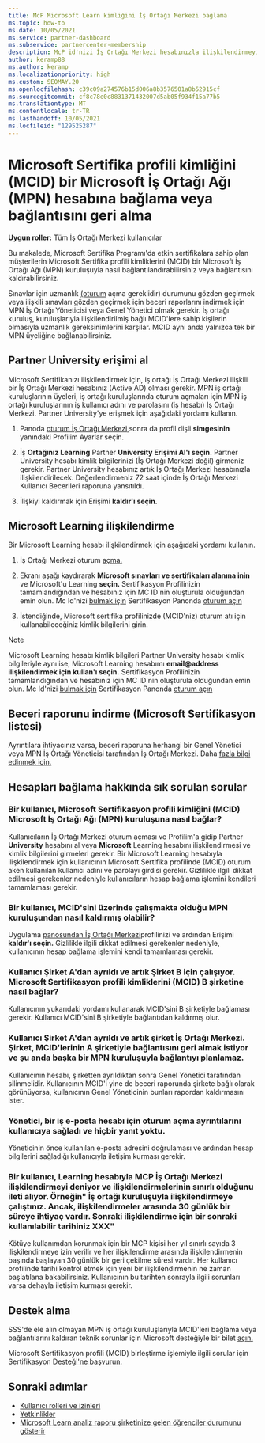 ```yaml
---
title: McP Microsoft Learn kimliğini İş Ortağı Merkezi bağlama
ms.topic: how-to
ms.date: 10/05/2021
ms.service: partner-dashboard
ms.subservice: partnercenter-membership
description: McP id'nizi İş Ortağı Merkezi hesabınızla ilişkilendirmeyi öğrenin. Böylece, şirket yetkinliğe yönelik olarak benimsilen eğitim ve öğrenme yollarını görebilir.
author: keramp88
ms.author: keramp
ms.localizationpriority: high
ms.custom: SEOMAY.20
ms.openlocfilehash: c39c09a274576b15d006a8b3576501a8b52915cf
ms.sourcegitcommit: cf8c78e0c8831371432007d5ab05f934f15a77b5
ms.translationtype: MT
ms.contentlocale: tr-TR
ms.lasthandoff: 10/05/2021
ms.locfileid: "129525287"
---
```

# <a name="link-or-unlink-a-microsoft-certification-profile-id-mcid-to-a-microsoft-partner-network-mpn-account"></a>Microsoft Sertifika profili kimliğini (MCID) bir Microsoft İş Ortağı Ağı (MPN) hesabına bağlama veya bağlantısını geri alma

**Uygun roller:** Tüm İş Ortağı Merkezi kullanıcılar

Bu makalede, Microsoft Sertifika Programı'da etkin sertifikalara sahip olan müşterilerin Microsoft Sertifika profili kimliklerini (MCID) bir Microsoft İş Ortağı Ağı (MPN) kuruluşuyla nasıl bağlantılandırabilirsiniz veya bağlantısını kaldırabilirsiniz.

Sınavlar için uzmanlık [(oturum](https://partner.microsoft.com/pcv/partnership/competencies) açma gereklidir) durumunu gözden geçirmek veya ilişkili sınavları gözden geçirmek için beceri raporlarını indirmek için MPN İş Ortağı Yöneticisi veya Genel Yönetici olmak gerekir. İş ortağı kuruluş, kuruluşlarıyla ilişkilendirilmiş bağlı MCID'lere sahip kişilerin olmasıyla uzmanlık gereksinimlerini karşılar. MCID aynı anda yalnızca tek bir MPN üyeliğine bağlanabilirsiniz.

## <a name="get-partner-university-access"></a>Partner University erişimi al

Microsoft Sertifikanızı ilişkilendirmek için, iş ortağı İş Ortağı Merkezi ilişkili bir İş Ortağı Merkezi hesabınız (Active AD) olması gerekir. MPN iş ortağı kuruluşlarının üyeleri, iş ortağı kuruluşlarında oturum açmaları için MPN iş ortağı kuruluşlarının iş kullanıcı adını ve parolasını (iş hesabı) İş Ortağı Merkezi.
Partner University'ye erişmek için aşağıdaki yordamı kullanın.

1. Panoda [oturum İş Ortağı Merkezi,](https://partner.microsoft.com/dashboard/)sonra da profil dişli **simgesinin** yanındaki Profilim Ayarlar seçin.

2. İş **Ortağınız Learning** Partner **University Erişimi Al'ı seçin.** Partner University hesabı kimlik bilgilerinizi (İş Ortağı Merkezi değil) girmeniz gerekir. Partner University hesabınız artık İş Ortağı Merkezi hesabınızla ilişkilendirilecek. Değerlendirmeniz 72 saat içinde İş Ortağı Merkezi Kullanıcı Becerileri raporuna yansıtıldı.

3. İlişkiyi kaldırmak için Erişimi **kaldır'ı seçin.**

## <a name="associate-a-microsoft-learning-account"></a>Microsoft Learning ilişkilendirme

Bir Microsoft Learning hesabı ilişkilendirmek için aşağıdaki yordamı kullanın. 

1. İş Ortağı Merkezi oturum [açma.](https://partner.microsoft.com/pc/Users/MyAccount)

2. Ekranı aşağı kaydırarak **Microsoft sınavları ve sertifikaları alanına inin** ve Microsoft'u Learning **seçin.** Sertifikasyon Profilinizin tamamlandığından ve hesabınız için MC ID'nin oluşturula olduğundan emin olun. Mc Id'nizi [bulmak için](https://aka.ms/certdashboard) Sertifikasyon Panonda [oturum açın](https://docs.microsoft.com/learn/certifications/find-mcid)

3. İstendiğinde, Microsoft sertifika profilinizde (MCID'niz) oturum atı için kullanabileceğiniz kimlik bilgilerini girin.

> [!NOTE]
> Microsoft Learning hesabı kimlik bilgileri Partner University hesabı kimlik bilgileriyle aynı ise, Microsoft Learning hesabımı **email@address ilişkilendirmek için kullan'ı seçin.** Sertifikasyon Profilinizin tamamlandığından ve hesabınız için MC ID'nin oluşturula olduğundan emin olun. Mc Id'nizi [bulmak için](https://aka.ms/certdashboard) Sertifikasyon Panonda [oturum açın](https://docs.microsoft.com/learn/certifications/find-mcid)

## <a name="download-skills-report-microsoft-certification-list"></a>Beceri raporunu indirme (Microsoft Sertifikasyon listesi)
Ayrıntılara ihtiyacınız varsa, beceri raporuna herhangi bir Genel Yönetici veya MPN İş Ortağı Yöneticisi tarafından İş Ortağı Merkezi. Daha [fazla bilgi edinmek için.](./mpn-skills-report.md#view-skills-report-data)

## <a name="frequently-asked-questions-about-linking-accounts"></a>Hesapları bağlama hakkında sık sorulan sorular

### <a name="how-can-a-user-link-their-microsoft-certification-profile-id-mcid-with-the-microsoft-partner-network-mpn-organization-they-work-for"></a>Bir kullanıcı, Microsoft Sertifikasyon profili kimliğini (MCID) Microsoft İş Ortağı Ağı (MPN) kuruluşuna nasıl bağlar?

Kullanıcıların İş Ortağı Merkezi oturum açması ve  Profilim'a gidip Partner **University** hesabını al veya **Microsoft** Learning hesabını ilişkilendirmesi ve kimlik bilgilerini girmeleri gerekir. Bir Microsoft Learning hesabıyla ilişkilendirmek için kullanıcının Microsoft Sertifika profilinde (MCID) oturum aken kullanılan kullanıcı adını ve parolayı girdisi gerekir. Gizlilikle ilgili dikkat edilmesi gerekenler nedeniyle kullanıcıların hesap bağlama işlemini kendileri tamamlaması gerekir.  

### <a name="how-can-a-user-unlink-their-mcid-from-the-mpn-organization-they-work-for"></a>Bir kullanıcı, MCID'sini üzerinde çalışmakta olduğu MPN kuruluşundan nasıl kaldırmış olabilir?

Uygulama [panosundan İş Ortağı Merkezi](https://partner.microsoft.com/dashboard)profilinizi ve ardından Erişimi **kaldır'ı seçin.** Gizlilikle ilgili dikkat edilmesi gerekenler nedeniyle, kullanıcının hesap bağlama işlemini kendi tamamlaması gerekir.

### <a name="the-user-left-company-a-and-now-works-for-company-b-how-can-they-link-their-microsoft-certification-profile-id-mcid-with-company-b"></a>Kullanıcı Şirket A'dan ayrıldı ve artık Şirket B için çalışıyor. Microsoft Sertifikasyon profili kimliklerini (MCID) B şirketine nasıl bağlar?

Kullanıcının yukarıdaki yordamı kullanarak MCID'sini B şirketiyle bağlaması gerekir. Kullanıcı MCID'sini B şirketiyle bağlantıdan kaldırmış olur.

### <a name="the-user-left-company-a-and-no-longer-has-access-to-partner-center-they-want-to-unlink-their-mcid-from-company-a-and-are-not-planning-to-link-it-with-another-mpn-organization-at-the-moment"></a>Kullanıcı Şirket A'dan ayrıldı ve artık şirket İş Ortağı Merkezi. Şirket, MCID'lerinin A şirketiyle bağlantısını geri almak istiyor ve şu anda başka bir MPN kuruluşuyla bağlantıyı planlamaz.

Kullanıcının hesabı, şirketten ayrıldıktan sonra Genel Yönetici tarafından silinmelidir. Kullanıcının MCID'i yine de beceri raporunda şirkete bağlı olarak görünüyorsa, kullanıcının Genel Yöneticinin bunları rapordan kaldırmasını ister.

### <a name="the-admin-provided-sign-in-details-for-a-work-email-account-to-a-user-and-they-have-had-no-response"></a>Yönetici, bir iş e-posta hesabı için oturum açma ayrıntılarını kullanıcıya sağladı ve hiçbir yanıt yoktu.

Yöneticinin önce kullanılan e-posta adresini doğrulaması ve ardından hesap bilgilerini sağladığı kullanıcıyla iletişim kurması gerekir.

### <a name="a-user-tries-to-associate-their-mcp-learning-account-to-their-profile-in-partner-center-and-receives-a-message-that-their-association-is-limited-for-example-you-have-attempted-to-associate-with-a-partner-organization-however-we-require-a-period-of-30-days-between-associations-your-next-available-date-for-a-subsequent-association-is-xxx"></a>Bir kullanıcı, Learning hesabıyla MCP İş Ortağı Merkezi ilişkilendirmeyi deniyor ve ilişkilendirmelerinin sınırlı olduğunu ileti alıyor. Örneğin" İş ortağı kuruluşuyla ilişkilendirmeye çalıştınız. Ancak, ilişkilendirmeler arasında 30 günlük bir süreye ihtiyaç vardır. Sonraki ilişkilendirme için bir sonraki kullanılabilir tarihiniz XXX"

Kötüye kullanımdan korunmak için bir MCP kişisi her yıl sınırlı sayıda 3 ilişkilendirmeye izin verilir ve her ilişkilendirme arasında ilişkilendirmenin başında başlayan 30 günlük bir geri çekilme süresi vardır. Her kullanıcı profilinde tarihi kontrol etmek için yeni bir ilişkilendirmenin ne zaman başlatılana bakabilirsiniz. Kullanıcının bu tarihten sonrayla ilgili sorunları varsa dehayla iletişim kurması gerekir.  

## <a name="how-to-get-support"></a>Destek alma

SSS'de ele alın olmayan MPN iş ortağı kuruluşlarıyla MCID'leri bağlama veya bağlantılarını kaldıran teknik sorunlar için Microsoft desteğiyle bir bilet [açın.](https://partner.microsoft.com/support)

Microsoft Sertifikasyon profili (MCID) birleştirme işlemiyle ilgili sorular için Sertifikasyon [Desteği'ne başvurun.](https://aka.ms/mcpforum)

## <a name="next-steps"></a>Sonraki adımlar

- [Kullanıcı rolleri ve izinleri](./permissions-overview.md)
- [Yetkinlikler](https://partner.microsoft.com/membership/competencies)
- [Microsoft Learn analiz raporu şirketinize gelen öğrenciler durumunu gösterir](ms-learn-analytics.md)
